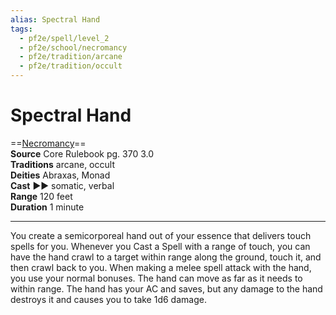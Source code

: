 ```yaml
---
alias: Spectral Hand
tags:
  - pf2e/spell/level_2
  - pf2e/school/necromancy
  - pf2e/tradition/arcane
  - pf2e/tradition/occult
---
```


# Spectral Hand

==[Necromancy](../../../Traits/Necromancy.md)==  
__Source__ Core Rulebook pg. 370 3.0  
**Traditions** arcane, occult  
**Deities** Abraxas, Monad  
**Cast** ►► somatic, verbal  
**Range** 120 feet  
**Duration** 1 minute

---

You create a semicorporeal hand out of your essence that delivers touch spells for you. Whenever you Cast a Spell with a range of touch, you can have the hand crawl to a target within range along the ground, touch it, and then crawl back to you. When making a melee spell attack with the hand, you use your normal bonuses. The hand can move as far as it needs to within range. The hand has your AC and saves, but any damage to the hand destroys it and causes you to take 1d6 damage.
